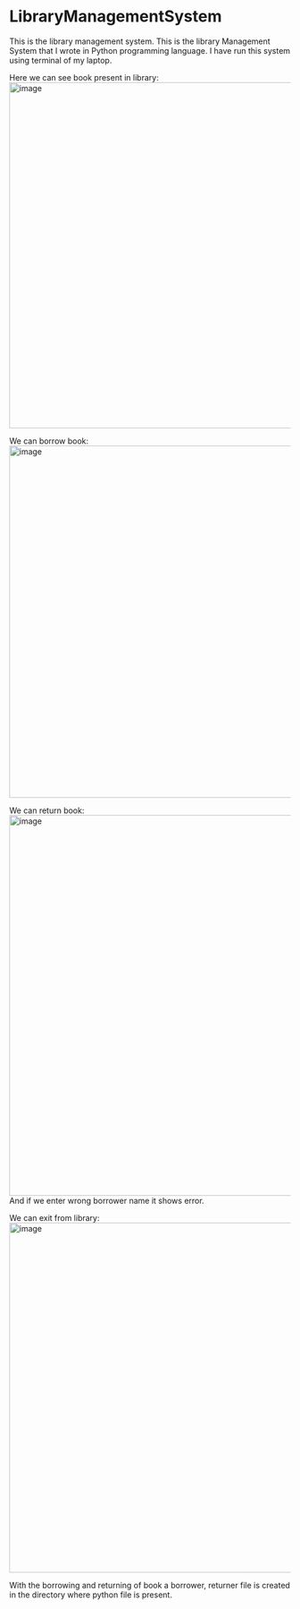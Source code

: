 # LibraryManagementSystem
This is the library management system.
This is the library Management System that I wrote in Python programming language.
I have run this system using terminal of my laptop.

Here we can see book present in library:
<img width="619" alt="image" src="https://user-images.githubusercontent.com/93597727/171440519-7158044f-3ac4-465c-801b-a8f7e121bea7.png">

We can borrow book:
<img width="630" alt="image" src="https://user-images.githubusercontent.com/93597727/171440675-a269db96-544c-4676-bb65-6a876554d8de.png">

We can return book:
<img width="681" alt="image" src="https://user-images.githubusercontent.com/93597727/171440849-37e409b9-fada-436f-b362-34b6d2d41873.png">
And if we enter wrong borrower name it shows error.

We can exit from library:
<img width="626" alt="image" src="https://user-images.githubusercontent.com/93597727/171441087-c80aca8f-14b0-4940-93fb-d44ad26abf87.png">

With the borrowing and returning of book a borrower, returner file is created in the directory where python file is present.
